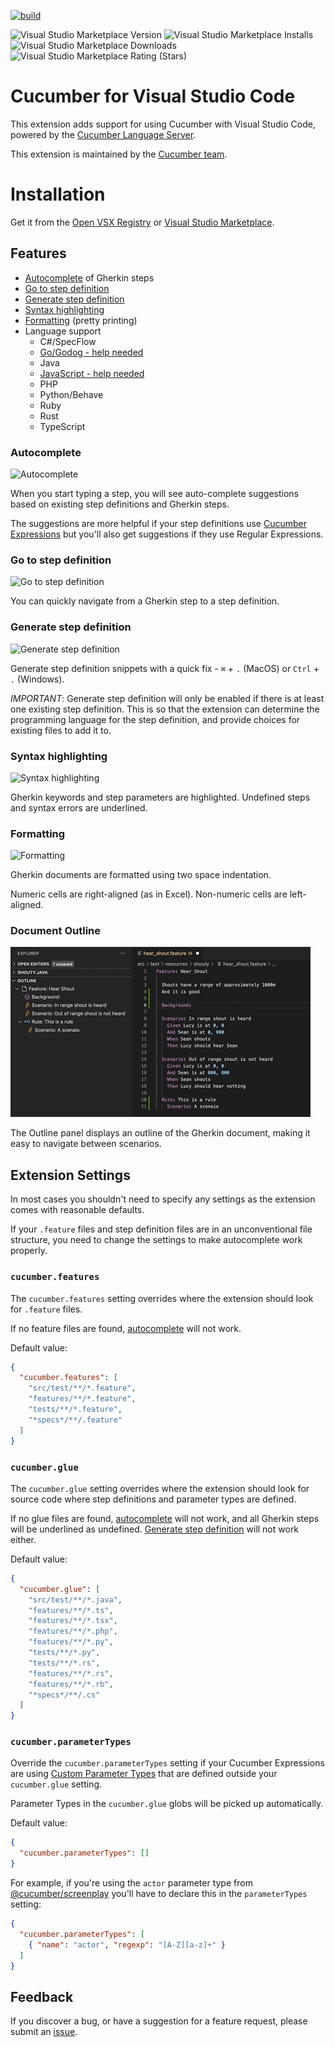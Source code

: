 [![build](https://github.com/cucumber/vscode/actions/workflows/build.yaml/badge.svg)](https://github.com/cucumber/vscode/actions/workflows/build.yaml)

![Visual Studio Marketplace Version](https://img.shields.io/visual-studio-marketplace/v/CucumberOpen.cucumber-official)
![Visual Studio Marketplace Installs](https://img.shields.io/visual-studio-marketplace/i/CucumberOpen.cucumber-official)
![Visual Studio Marketplace Downloads](https://img.shields.io/visual-studio-marketplace/d/CucumberOpen.cucumber-official)
![Visual Studio Marketplace Rating (Stars)](https://img.shields.io/visual-studio-marketplace/stars/CucumberOpen.cucumber-official)

# Cucumber for Visual Studio Code

This extension adds support for using Cucumber with Visual Studio Code, powered by the [Cucumber Language Server](https://github.com/cucumber/language-server#readme).

This extension is maintained by the [Cucumber team](https://github.com/cucumber/).

# Installation

Get it from the [Open VSX Registry](https://open-vsx.org/extension/CucumberOpen/cucumber-official) or
[Visual Studio Marketplace](https://marketplace.visualstudio.com/items?itemName=CucumberOpen.cucumber-official).

## Features

- [Autocomplete](#autocomplete) of Gherkin steps
- [Go to step definition](#go-to-step-definition)
- [Generate step definition](#generate-step-definition)
- [Syntax highlighting](#syntax-highlighting)
- [Formatting](#formatting) (pretty printing)
- Language support
  - C#/SpecFlow
  - [Go/Godog - help needed](https://github.com/cucumber/language-service/issues/72)
  - Java
  - [JavaScript - help needed](https://github.com/cucumber/language-service/issues/42)
  - PHP
  - Python/Behave
  - Ruby
  - Rust
  - TypeScript

### Autocomplete

![Autocomplete](images/autocomplete.gif)

When you start typing a step, you will see auto-complete suggestions
based on existing step definitions and Gherkin steps.

The suggestions are more helpful if your step definitions use
[Cucumber Expressions](https://github.com/cucumber/cucumber-expressions#readme)
but you'll also get suggestions if they use Regular Expressions.

### Go to step definition

![Go to step definition](images/goto-step-definition.gif)

You can quickly navigate from a Gherkin step to a step definition.

### Generate step definition

![Generate step definition](images/generate-step-definition.gif)

Generate step definition snippets with a quick fix - `⌘` + `.` (MacOS) or
`Ctrl` + `.` (Windows).

*IMPORTANT*: Generate step definition will only be enabled
if there is at least one existing step definition. This is
so that the extension can determine the programming language
for the step definition, and provide choices for existing files
to add it to.

### Syntax highlighting

![Syntax highlighting](images/syntax-highlighting.gif)

Gherkin keywords and step parameters are highlighted.
Undefined steps and syntax errors are underlined.

### Formatting

![Formatting](images/formatting.gif)

Gherkin documents are formatted using two space indentation. 

Numeric cells are right-aligned (as in Excel). Non-numeric cells are left-aligned.

### Document Outline

![Document Outline](images/document-outline.gif)

The Outline panel displays an outline of the Gherkin document,
making it easy to navigate between scenarios.

## Extension Settings

In most cases you shouldn't need to specify any settings
as the extension comes with reasonable defaults. 

If your `.feature` files and step definition files are
in an unconventional file structure, you need to change the
settings to make autocomplete work properly.

### `cucumber.features`
[//]: # (<cucumber.features>)
The `cucumber.features` setting overrides where the extension 
should look for `.feature` files. 

If no feature files are found, [autocomplete](#autocomplete) 
will not work.

Default value:

```json
{
  "cucumber.features": [
    "src/test/**/*.feature",
    "features/**/*.feature",
    "tests/**/*.feature",
    "*specs*/**/.feature"
  ]
}
```
[//]: # (</cucumber.features>)

### `cucumber.glue`
[//]: # (<cucumber.glue>)
The `cucumber.glue` setting overrides where the extension
should look for source code where step definitions and
parameter types are defined.

If no glue files are found, [autocomplete](#autocomplete) 
will not work, and all Gherkin steps will be underlined as 
undefined. [Generate step definition](#generate-step-definition)
will not work either.

Default value:

```json
{
  "cucumber.glue": [
    "src/test/**/*.java",
    "features/**/*.ts",
    "features/**/*.tsx",
    "features/**/*.php",
    "features/**/*.py",
    "tests/**/*.py",
    "tests/**/*.rs",
    "features/**/*.rs",
    "features/**/*.rb",
    "*specs*/**/.cs"
  ]
}
```
[//]: # (</cucumber.glue>)

### `cucumber.parameterTypes`
[//]: # (<cucumber.parameterTypes>)
Override the `cucumber.parameterTypes` setting if your Cucumber Expressions
are using [Custom Parameter Types](https://github.com/cucumber/cucumber-expressions#custom-parameter-types) that are defined outside your `cucumber.glue` setting.

Parameter Types in the `cucumber.glue` globs will be picked up automatically.

Default value:

```json
{
  "cucumber.parameterTypes": []
}
```

For example, if you're using the `actor` parameter type from [@cucumber/screenplay](https://github.com/cucumber/screenplay.js#actors) you'll have to declare this in the `parameterTypes` setting:

````json
{
  "cucumber.parameterTypes": [
    { "name": "actor", "regexp": "[A-Z][a-z]+" }
  ]
}
````
[//]: # (</cucumber.parameterTypes>)

## Feedback

If you discover a bug, or have a suggestion for a feature request, please
submit an [issue](https://github.com/cucumber/vscode/issues).
